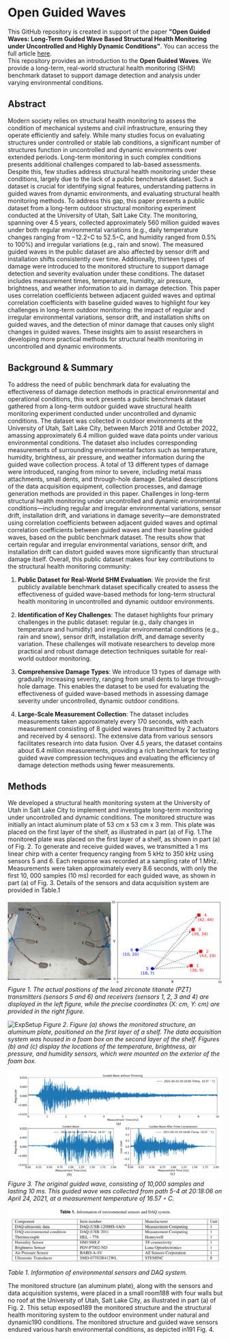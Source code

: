 # Open Guided Waves

This GitHub repository is created in support of the paper **"Open Guided Waves: Long-Term Guided Wave Based Structural Health Monitoring under Uncontrolled and Highly Dynamic Conditions"**. You can access the full article [here](https://.........).  
This repository provides an introduction to the **Open Guided Waves**. We provide a long-term, real-world structural health monitoring (SHM) benchmark dataset to support damage detection and analysis under varying environmental conditions.

## Abstract
Modern society relies on structural health monitoring to assess the condition of mechanical systems and civil
infrastructure, ensuring they operate efficiently and safely. While many studies focus on evaluating structures under
controlled or stable lab conditions, a significant number of structures function in uncontrolled and dynamic environments
over extended periods. Long-term monitoring in such complex conditions presents additional challenges compared to
lab-based assessments. Despite this, few studies address structural health monitoring under these conditions, largely
due to the lack of a public benchmark dataset. Such a dataset is crucial for identifying signal features, understanding
patterns in guided waves from dynamic environments, and evaluating structural health monitoring methods. To address
this gap, this paper presents a public dataset from a long-term outdoor structural monitoring experiment conducted at
the University of Utah, Salt Lake City. The monitoring, spanning over 4.5 years, collected approximately 560 million
guided waves under both regular environmental variations (e.g., daily temperature changes ranging from −12.2◦C to
52.5◦C, and humidity ranged from 0.5% to 100%) and irregular variations (e.g., rain and snow). The measured guided
waves in the public dataset are also affected by sensor drift and installation shifts consistently over time. Additionally,
thirteen types of damage were introduced to the monitored structure to support damage detection and severity
evaluation under these conditions. The dataset includes measurement times, temperature, humidity, air pressure,
brightness, and weather information to aid in damage detection. This paper uses correlation coefficients between
adjacent guided waves and optimal correlation coefficients with baseline guided waves to highlight four key challenges in
long-term outdoor monitoring: the impact of regular and irregular environmental variations, sensor drift, and installation
shifts on guided waves, and the detection of minor damage that causes only slight changes in guided waves. These
insights aim to assist researchers in developing more practical methods for structural health monitoring in uncontrolled
and dynamic environments.

## Background & Summary
To address the need of public benchmark data for evaluating the effectiveness of damage detection methods in practical environmental and operational conditions, this work presents a public benchmark dataset gathered from a long-term outdoor guided wave structural health monitoring experiment conducted under uncontrolled and dynamic conditions. The dataset was collected in outdoor environments at the University of Utah, Salt Lake City, between March 2018 and October 2022, amassing approximately 6.4 million guided wave data points under various environmental conditions. The dataset also includes corresponding measurements of surrounding environmental factors such as temperature, humidity, brightness, air pressure, and weather information during the guided wave collection process. A total of 13 different types of damage were introduced, ranging from minor to severe, including metal mass attachments, small dents, and through-hole damage. Detailed descriptions of the data acquisition equipment, collection processes, and damage generation methods are provided in this paper. Challenges in long-term structural health monitoring under uncontrolled and dynamic environmental conditions—including regular and irregular environmental variations, sensor drift, installation drift, and variations in damage severity—are demonstrated using correlation coefficients between adjacent guided waves and optimal correlation coefficients between guided waves and their baseline guided waves, based on the public benchmark dataset. The results show that certain regular and irregular environmental variations, sensor drift, and installation drift can distort guided waves more significantly than structural damage itself. Overall, this public dataset makes four key contributions to the structural health monitoring community:

1. **Public Dataset for Real-World SHM Evaluation**: We provide the first publicly available benchmark dataset specifically created to assess the effectiveness of guided wave-based methods for long-term structural health monitoring in uncontrolled and dynamic outdoor environments.

2. **Identification of Key Challenges**: The dataset highlights four primary challenges in the public dataset: regular (e.g., daily changes in temperature and humidity) and irregular environmental conditions (e.g., rain and snow), sensor drift, installation drift, and damage severity variation. These challenges will motivate researchers to develop more practical and robust damage detection techniques suitable for real-world outdoor monitoring.

3. **Comprehensive Damage Types**: We introduce 13 types of damage with gradually increasing severity, ranging from small dents to large through-hole damage. This enables the dataset to be used for evaluating the effectiveness of guided wave-based methods in assessing damage severity under uncontrolled, dynamic outdoor conditions.

4. **Large-Scale Measurement Collection**: The dataset includes measurements taken approximately every 170 seconds, with each measurement consisting of 8 guided waves (transmitted by 2 actuators and received by 4 sensors). The extensive data from various sensors facilitates research into data fusion. Over 4.5 years, the dataset contains about 6.4 million measurements, providing a rich benchmark for testing guided wave compression techniques and evaluating the efficiency of damage detection methods using fewer measurements.
## Methods
We developed a structural health monitoring system at the University of Utah in Salt Lake City to implement and investigate
long-term monitoring under uncontrolled and dynamic conditions. The monitored structure was initially an intact aluminum
plate of 53 cm x 53 cm x 3 mm. This plate was placed on the first layer of the shelf, as illustrated in part (a) of Fig. 1.The monitored plate was placed on the first layer of a
shelf, as shown in part (a) of Fig. 2. To generate and receive guided waves, we transmitted a 1 ms linear chirp with a center
frequency ranging from 5 kHz to 350 kHz using sensors 5 and 6. Each response was recorded at a sampling rate of 1 MHz.
Measurements were taken approximately every 8.6 seconds, with only the first 10, 000 samples (10 ms) recorded for each
guided wave, as shown in part (a) of Fig. 3. Details of the sensors and data acquisition system are provided in Table.1



![Overview of the Monitoring Setup](/figures/Fig1.png)
*Figure 1. The actual positions of the lead zirconate titanate (PZT) transmitters (sensors 5 and 6) and receivers (sensors 1, 2, 3 and 4) are displayed in the left figure, while the precise coordinates (X: cm, Y: cm) are provided in the right figure.*  

![ExpSetup](/figures/Fig2.png)
*Figure 2. Figure (a) shows the monitored structure, an aluminum plate, positioned on the first layer of a shelf. The data acquisition
system was housed in a foam box on the second layer of the shelf. Figures (b) and (c) display the locations of the temperature,
brightness, air pressure, and humidity sensors, which were mounted on the exterior of the foam box.*

![Raw Signal](/figures/Fig3.png)
*Figure 3. The original guided wave, consisting of 10,000 samples and lasting 10 ms. This guided wave was collected from path 5-4 at 20:18:06 on April
24, 2021, at a measurement temperature of 16.57 ◦ C.*

![Table 1](/figures/Table1.png)
*Table 1. Information of environmental sensors and DAQ system.*

The monitored structure (an aluminum plate), along with the sensors and data acquisition systems, were placed in a small room188
with four walls but no roof at the University of Utah, Salt Lake City, as illustrated in part (a) of Fig. 2. This setup exposed189
the monitored structure and the structural health monitoring system to the outdoor environment under natural and dynamic190
conditions. The monitored structure and guided wave sensors endured various harsh environmental conditions, as depicted in191
Fig. 4. 

